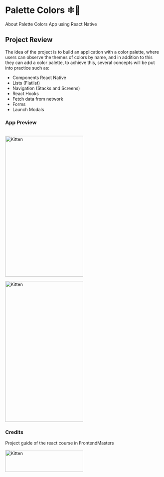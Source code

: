 # Palette Colors ⚛📱

About Palette Colors App using React Native

## Project Review

The idea of the project is to build an application with a color palette, where users can observe the themes of colors by name, and in addition to this they can add a color palette, to achieve this, several concepts will be put into practice such as:

- Components React Native
- Lists (Flatlist)
- Navigation (Stacks and Screens)
- React Hooks
- Fetch data from network
- Forms
- Launch Modals

### App Preview

<br/>
<img src="https://i.ibb.co/7vx0jc3/1.gif?raw=true" alt="Kitten"
  title="A cute kitten" width="250" height="450" style="margin-right : 30px" />
  
  <img src="https://i.ibb.co/T4SV9jp/2.gif?raw=true" alt="Kitten"
  title="A cute kitten" width="250" height="450" />

### Credits

Project guide of the react course in FrontendMasters

<img src="https://education.github.com/assets/pack/logo-frontendmasters-46f9f8aa9546a7e8dc3e0edae3d9dbb1df85261d8a4aa0a7dbe4492137e30006.jpg" alt="Kitten"
	title="A cute kitten" width="250" height="70" />
